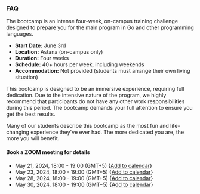 ### FAQ

The bootcamp is an intense four-week, on-campus training challenge designed to prepare you for the main program in Go and other programming languages.

- **Start Date:** June 3rd
- **Location:** Astana (on-campus only)
- **Duration:** Four weeks
- **Schedule:** 40+ hours per week, including weekends
- **Accommodation:** Not provided (students must arrange their own living situation)

This bootcamp is designed to be an immersive experience, requiring full dedication. Due to the intensive nature of the program, we highly recommend that participants do not have any other work responsibilities during this period. The bootcamp demands your full attention to ensure you get the best results.

Many of our students describe this bootcamp as the most fun and life-changing experience they've ever had. The more dedicated you are, the more you will benefit.

#### Book a ZOOM meeting for details

- May 21, 2024, 18:00 - 19:00 (GMT+5) {[Add to calendar](https://calendar.app.google/MnojD2JBuaKkuKfs5)}
- May 23, 2024, 18:00 - 19:00 (GMT+5) {[Add to calendar](https://calendar.app.google/7fS3SpZ7DH4RCWv17)}
- May 28, 2024, 18:00 - 19:00 (GMT+5) {[Add to calendar](https://calendar.app.google/Qhdn5zMk1cVk6fBb9)}
- May 30, 2024, 18:00 - 19:00 (GMT+5) {[Add to calendar](https://calendar.app.google/WrKrS3oArqC2LBy37)}

